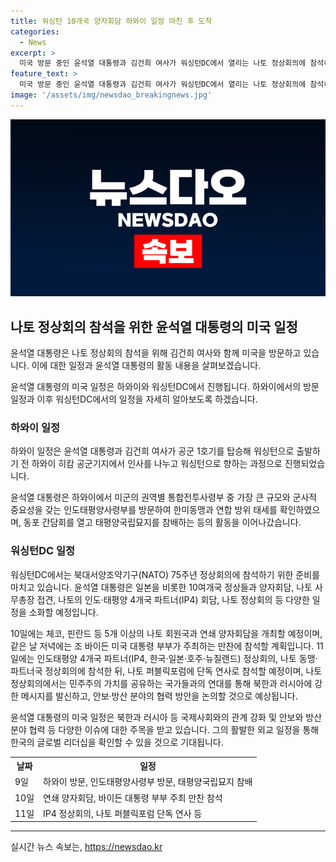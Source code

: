 ```yaml
---
title: 워싱턴 10개국 양자회담 하와이 일정 마친 후 도착
categories:
  - News
excerpt: >
  미국 방문 중인 윤석열 대통령과 김건희 여사가 워싱턴DC에서 열리는 나토 정상회의에 참석하기 위해 하와이를 떠났다. 여사와 함께 공군 1호기를 타고 출발한 윤 대통령은 10∼11일 동안 다양한 회담과 만찬 등에 참석할 예정이며, 나토 정상회의에서는 북한과 러시아에 강한 메시지를 발신할 것으로 예상된다. 방한 전 군사 협력 방안을 논의하기 위해 미군의 인도태평양사령부도 방문한 윤 대통령은 동포 간담회도 열었다.
feature_text: >
  미국 방문 중인 윤석열 대통령과 김건희 여사가 워싱턴DC에서 열리는 나토 정상회의에 참석하기 위해 하와이를 떠났다. 여사와 함께 공군 1호기를 타고 출발한 윤 대통령은 10∼11일 동안 다양한 회담과 만찬 등에 참석할 예정이며, 나토 정상회의에서는 북한과 러시아에 강한 메시지를 발신할 것으로 예상된다. 방한 전 군사 협력 방안을 논의하기 위해 미군의 인도태평양사령부도 방문한 윤 대통령은 동포 간담회도 열었다.
image: '/assets/img/newsdao_breakingnews.jpg'
---
```


<p><img src="/assets/img/newsdao_breakingnews.jpg" alt="implanttips 속보" /></p>

<h2 data-ke-size="size26">나토 정상회의 참석을 위한 윤석열 대통령의 미국 일정</h2>

<p>윤석열 대통령은 나토 정상회의 참석을 위해 김건희 여사와 함께 미국을 방문하고 있습니다. 이에 대한 일정과 윤석열 대통령의 활동 내용을 살펴보겠습니다.</p>

<p data-ke-size="size16">윤석열 대통령의 미국 일정은 하와이와 워싱턴DC에서 진행됩니다. 하와이에서의 방문 일정과 이후 워싱턴DC에서의 일정을 자세히 알아보도록 하겠습니다.</p>

<h3 data-ke-size="size24">하와이 일정</h3>

<p>하와이 일정은 윤석열 대통령과 김건희 여사가 공군 1호기를 탑승해 워싱턴으로 출발하기 전 하와이 히캄 공군기지에서 인사를 나누고 워싱턴으로 향하는 과정으로 진행되었습니다.</p>

<p>윤석열 대통령은 하와이에서 미군의 권역별 통합전투사령부 중 가장 큰 규모와 군사적 중요성을 갖는 인도태평양사령부를 방문하여 한미동맹과 연합 방위 태세를 확인하였으며, 동포 간담회를 열고 태평양국립묘지를 참배하는 등의 활동을 이어나갔습니다.</p>

<h3 data-ke-size="size24">워싱턴DC 일정</h3>

<p>워싱턴DC에서는 북대서양조약기구(NATO) 75주년 정상회의에 참석하기 위한 준비를 마치고 있습니다. 윤석열 대통령은 일본을 비롯한 10여개국 정상들과 양자회담, 나토 사무총장 접견, 나토의 인도·태평양 4개국 파트너(IP4) 회담, 나토 정상회의 등 다양한 일정을 소화할 예정입니다.</p>

<p>10일에는 체코, 핀란드 등 5개 이상의 나토 회원국과 연쇄 양자회담을 개최할 예정이며, 같은 날 저녁에는 조 바이든 미국 대통령 부부가 주최하는 만찬에 참석할 계획입니다. 11일에는 인도태평양 4개국 파트너(IP4, 한국·일본·호주·뉴질랜드) 정상회의, 나토 동맹·파트너국 정상회의에 참석한 뒤, 나토 퍼블릭포럼에 단독 연사로 참석할 예정이며, 나토 정상회의에서는 민주주의 가치를 공유하는 국가들과의 연대를 통해 북한과 러시아에 강한 메시지를 발신하고, 안보·방산 분야의 협력 방안을 논의할 것으로 예상됩니다.</p>

<p data-ke-size="size16">윤석열 대통령의 미국 일정은 북한과 러시아 등 국제사회와의 관계 강화 및 안보와 방산분야 협력 등 다양한 이슈에 대한 주목을 받고 있습니다. 그의 활발한 외교 일정을 통해 한국의 글로벌 리더십을 확인할 수 있을 것으로 기대됩니다.</p>

<table>
  <tr>
    <th>날짜</th>
    <th>일정</th>
  </tr>
  <tr>
    <td>9일</td>
    <td>하와이 방문, 인도태평양사령부 방문, 태평양국립묘지 참배</td>
  </tr>
  <tr>
    <td>10일</td>
    <td>연쇄 양자회담, 바이든 대통령 부부 주최 만찬 참석</td>
  </tr>
  <tr>
    <td>11일</td>
    <td>IP4 정상회의, 나토 퍼블릭포럼 단독 연사 등</td>
  </tr>
</table>

<hr>
실시간 뉴스 속보는, <a href="https://newsdao.kr" rel="dofollow">https://newsdao.kr</a>


